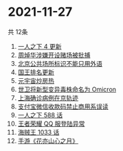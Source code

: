 # 2021-11-27
  共 12条

  <!-- BEGIN -->
  <!-- 最后更新时间:Sat Nov 27 2021 23:17:59 GMT+0000 (Coordinated Universal Time) -->
  1. [一人之下 4 更新](https://www.zhihu.com/search?q=一人之下4)
1. [周焯华涉嫌开设赌场被批捕](https://www.zhihu.com/search?q=周焯华)
1. [北京公共场所标识不能只用外语](https://www.zhihu.com/search?q=北京公共场所标识)
1. [国王排名更新](https://www.zhihu.com/search?q=国王排名)
1. [元宇宙炒房热](https://www.zhihu.com/search?q=元宇宙)
1. [世卫将新型变异毒株命名为 Omicron](https://www.zhihu.com/search?q=新型变异毒株)
1. [上海确诊病例在京轨迹](https://www.zhihu.com/search?q=上海确诊)
1. [支付宝微信收款码禁止商用系误读](https://www.zhihu.com/search?q=支付宝微信)
1. [一人之下 588 话](https://www.zhihu.com/search?q=一人之下)
1. [王者荣耀 QQ 服登陆异常](https://www.zhihu.com/search?q=王者荣耀)
1. [海贼王 1033 话](https://www.zhihu.com/search?q=海贼王)
1. [手游《花亦山心之月》](https://www.zhihu.com/search?q=花亦山心之月)
  <!-- END -->
  